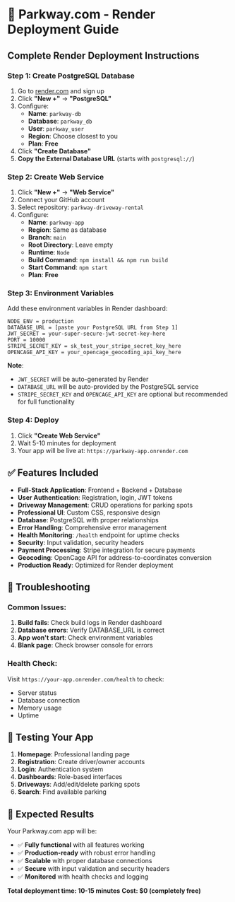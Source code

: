 # 🚀 Parkway.com - Render Deployment Guide

## **Complete Render Deployment Instructions**

### **Step 1: Create PostgreSQL Database**
1. Go to [render.com](https://render.com) and sign up
2. Click **"New +"** → **"PostgreSQL"**
3. Configure:
   - **Name**: `parkway-db`
   - **Database**: `parkway_db`
   - **User**: `parkway_user`
   - **Region**: Choose closest to you
   - **Plan**: **Free**
4. Click **"Create Database"**
5. **Copy the External Database URL** (starts with `postgresql://`)

### **Step 2: Create Web Service**
1. Click **"New +"** → **"Web Service"**
2. Connect your GitHub account
3. Select repository: `parkway-driveway-rental`
4. Configure:
   - **Name**: `parkway-app`
   - **Region**: Same as database
   - **Branch**: `main`
   - **Root Directory**: Leave empty
   - **Runtime**: `Node`
   - **Build Command**: `npm install && npm run build`
   - **Start Command**: `npm start`
   - **Plan**: **Free**

### **Step 3: Environment Variables**
Add these environment variables in Render dashboard:

```
NODE_ENV = production
DATABASE_URL = [paste your PostgreSQL URL from Step 1]
JWT_SECRET = your-super-secure-jwt-secret-key-here
PORT = 10000
STRIPE_SECRET_KEY = sk_test_your_stripe_secret_key_here
OPENCAGE_API_KEY = your_opencage_geocoding_api_key_here
```

**Note**: 
- `JWT_SECRET` will be auto-generated by Render
- `DATABASE_URL` will be auto-provided by the PostgreSQL service
- `STRIPE_SECRET_KEY` and `OPENCAGE_API_KEY` are optional but recommended for full functionality

### **Step 4: Deploy**
1. Click **"Create Web Service"**
2. Wait 5-10 minutes for deployment
3. Your app will be live at: `https://parkway-app.onrender.com`

## **✅ Features Included**

- **Full-Stack Application**: Frontend + Backend + Database
- **User Authentication**: Registration, login, JWT tokens
- **Driveway Management**: CRUD operations for parking spots
- **Professional UI**: Custom CSS, responsive design
- **Database**: PostgreSQL with proper relationships
- **Error Handling**: Comprehensive error management
- **Health Monitoring**: `/health` endpoint for uptime checks
- **Security**: Input validation, security headers
- **Payment Processing**: Stripe integration for secure payments
- **Geocoding**: OpenCage API for address-to-coordinates conversion
- **Production Ready**: Optimized for Render deployment

## **🔧 Troubleshooting**

### **Common Issues:**
1. **Build fails**: Check build logs in Render dashboard
2. **Database errors**: Verify DATABASE_URL is correct
3. **App won't start**: Check environment variables
4. **Blank page**: Check browser console for errors

### **Health Check:**
Visit `https://your-app.onrender.com/health` to check:
- Server status
- Database connection
- Memory usage
- Uptime

## **📱 Testing Your App**

1. **Homepage**: Professional landing page
2. **Registration**: Create driver/owner accounts
3. **Login**: Authentication system
4. **Dashboards**: Role-based interfaces
5. **Driveways**: Add/edit/delete parking spots
6. **Search**: Find available parking

## **🎯 Expected Results**

Your Parkway.com app will be:
- ✅ **Fully functional** with all features working
- ✅ **Production-ready** with robust error handling
- ✅ **Scalable** with proper database connections
- ✅ **Secure** with input validation and security headers
- ✅ **Monitored** with health checks and logging

**Total deployment time: 10-15 minutes**
**Cost: $0 (completely free)**
